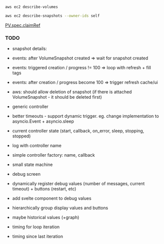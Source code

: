 ```bash

aws ec2 describe-volumes

aws ec2 describe-snapshots --owner-ids self
```


[PV.spec.claimRef](https://stackoverflow.com/questions/34282704/can-a-pvc-be-bound-to-a-specific-pv/34323691#34323691)


### TODO

* snapshot details:
 * events: after VolumeSnapshot created => wait for snapshot created
 * events: triggered creation / progress != 100 => loop with refresh + fill tags
 * events: after creation / progress become 100 => trigger refresh cache/ui
 * aws: should allow deletion of snapshot (if there is attached VolumeSnapshot - it should be deleted first)


* generic controller
 * better timeouts - support dynamic trigger. eg. change implementation to asyncio.Event + asyncio.sleep
 * current controller state (start, callback, on_error, sleep, stopping, stopped)
 * log with controller name
 * simple controller factory: name, callback

* small state machine

* debug screen
 * dynamically register debug values (number of messages, current timeout) + buttons (restart, etc)
 * add svelte component to debug values
 * hierarchically group display values and buttons
 * maybe historical values (+graph)
 * timing for loop iteration
 * timing since last iteration
